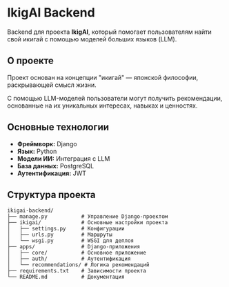 # IkigAI Backend

Backend для проекта **IkigAI**, который помогает пользователям найти свой икигай с помощью моделей больших языков (LLM).  

## О проекте

Проект основан на концепции "икигай" — японской философии, раскрывающей смысл жизни. 

С помощью LLM-моделей пользователи могут получить рекомендации, основанные на их уникальных интересах, навыках и ценностях.

## Основные технологии

- **Фреймворк:** Django
- **Язык:** Python
- **Модели ИИ:** Интеграция с LLM
- **База данных:** PostgreSQL
- **Аутентификация:** JWT

## Структура проекта

```plaintext
ikigai-backend/
├── manage.py           # Управление Django-проектом
├── ikigai/             # Основные настройки проекта
│   ├── settings.py     # Конфигурации
│   ├── urls.py         # Маршруты
│   └── wsgi.py         # WSGI для деплоя
├── apps/               # Django-приложения
│   ├── core/           # Основное приложение
│   ├── auth/           # Аутентификация
│   └── recommendations/ # Логика рекомендаций
├── requirements.txt    # Зависимости проекта
└── README.md           # Документация
